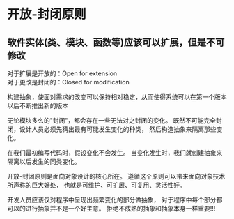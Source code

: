 # 开放-封闭原则

## 软件实体(类、模块、函数等)应该可以扩展，但是不可修改       

对于扩展是开放的：Open for extension     
对于更改是封闭的：Closed for modification

构建抽象，使面对需求的改变可以保持相对稳定，从而使得系统可以在第一个版本以后不断推出新的版本

无论模块多么的"封闭"，都会存在一些无法对之封闭的变化。
既然不可能完全封闭，设计人员必须先猜出最有可能发生变化的种类，
然后构造抽象来隔离那些变化。

在我们最初编写代码时，假设变化不会发生。
当变化发生时，我们就创建抽象来隔离以后发生的同类变化。

开放-封闭原则是面向对象设计的核心所在。
遵循这个原则可以带来面向对象技术所声称的巨大好处，
也就是可维护、可扩展、可复用、灵活性好。

开发人员应该仅对程序中呈现出频繁变化的部分做抽象，
对于程序中每个部分都可以的进行抽象并不是一个好主意。
拒绝不成熟的抽象和抽象本身一样重要!!!